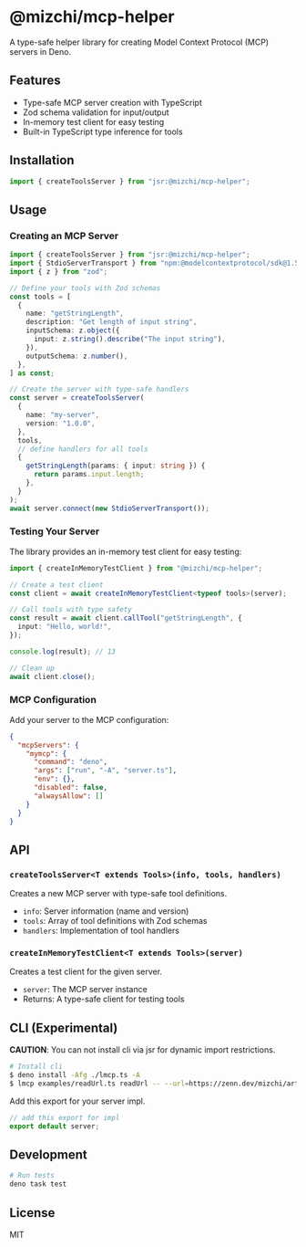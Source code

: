 # @mizchi/mcp-helper

A type-safe helper library for creating Model Context Protocol (MCP) servers in Deno.

## Features

- Type-safe MCP server creation with TypeScript
- Zod schema validation for input/output
- In-memory test client for easy testing
- Built-in TypeScript type inference for tools

## Installation

```ts
import { createToolsServer } from "jsr:@mizchi/mcp-helper";
```

## Usage

### Creating an MCP Server

```ts
import { createToolsServer } from "jsr:@mizchi/mcp-helper";
import { StdioServerTransport } from "npm:@modelcontextprotocol/sdk@1.5.0/server/stdio.js";
import { z } from "zod";

// Define your tools with Zod schemas
const tools = [
  {
    name: "getStringLength",
    description: "Get length of input string",
    inputSchema: z.object({
      input: z.string().describe("The input string"),
    }),
    outputSchema: z.number(),
  },
] as const;

// Create the server with type-safe handlers
const server = createToolsServer(
  {
    name: "my-server",
    version: "1.0.0",
  },
  tools,
  // define handlers for all tools
  {
    getStringLength(params: { input: string }) {
      return params.input.length;
    },
  }
);
await server.connect(new StdioServerTransport());
```

### Testing Your Server

The library provides an in-memory test client for easy testing:

```ts
import { createInMemoryTestClient } from "@mizchi/mcp-helper";

// Create a test client
const client = await createInMemoryTestClient<typeof tools>(server);

// Call tools with type safety
const result = await client.callTool("getStringLength", {
  input: "Hello, world!",
});

console.log(result); // 13

// Clean up
await client.close();
```

### MCP Configuration

Add your server to the MCP configuration:

```json
{
  "mcpServers": {
    "mymcp": {
      "command": "deno",
      "args": ["run", "-A", "server.ts"],
      "env": {},
      "disabled": false,
      "alwaysAllow": []
    }
  }
}
```

## API

### `createToolsServer<T extends Tools>(info, tools, handlers)`

Creates a new MCP server with type-safe tool definitions.

- `info`: Server information (name and version)
- `tools`: Array of tool definitions with Zod schemas
- `handlers`: Implementation of tool handlers

### `createInMemoryTestClient<T extends Tools>(server)`

Creates a test client for the given server.

- `server`: The MCP server instance
- Returns: A type-safe client for testing tools

## CLI (Experimental)

**CAUTION**: You can not install cli via jsr for dynamic import restrictions.

```bash
# Install cli
$ deno install -Afg ./lmcp.ts -A
$ lmcp examples/readUrl.ts readUrl -- --url=https://zenn.dev/mizchi/articles/deno-mcp-server
```

Add this export for your server impl.

```ts
// add this export for impl
export default server;
```

## Development

```bash
# Run tests
deno task test
```

## License

MIT
